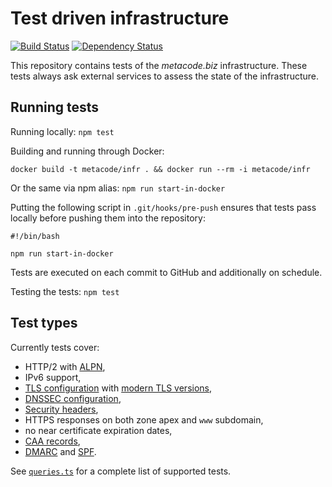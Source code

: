 # Test driven infrastructure

[![Build Status](https://travis-ci.org/wiktor-k/infrastructure-tests.svg?branch=master)](https://travis-ci.org/wiktor-k/infrastructure-tests) [![Dependency Status](https://dependencyci.com/github/wiktor-k/infrastructure-tests/badge)](https://dependencyci.com/github/wiktor-k/infrastructure-tests)

This repository contains tests of the *metacode.biz* infrastructure.
These tests always ask external services to assess the state of the infrastructure.

## Running tests

Running locally: `npm test`

Building and running through Docker:

    docker build -t metacode/infr . && docker run --rm -i metacode/infr

Or the same via npm alias: `npm run start-in-docker`

Putting the following script in `.git/hooks/pre-push` ensures that tests
pass locally before pushing them into the repository:

    #!/bin/bash

    npm run start-in-docker

Tests are executed on each commit to GitHub and additionally on schedule.

Testing the tests: `npm test`

## Test types

Currently tests cover:

  * HTTP/2 with [ALPN][ALPN],
  * IPv6 support,
  * [TLS configuration][SSLLABS] with [modern TLS versions][TLSVER],
  * [DNSSEC configuration][DNSSEC],
  * [Security headers][SECH],
  * HTTPS responses on both zone apex and `www` subdomain,
  * no near certificate expiration dates,
  * [CAA records][CAA],
  * [DMARC][DMARC] and [SPF][SPF].

See [`queries.ts`](queries.ts) for a complete list of supported tests.

[ALPN]: https://en.wikipedia.org/wiki/Application-Layer_Protocol_Negotiation
[SSLLABS]: https://www.ssllabs.com/ssltest/
[DNSSEC]: https://www.icann.org/resources/pages/dnssec-qaa-2014-01-29-en
[SECH]: https://securityheaders.io/
[CAA]: https://en.wikipedia.org/wiki/DNS_Certification_Authority_Authorization
[DMARC]: https://dmarc.org/
[SPF]: https://en.wikipedia.org/wiki/Sender_Policy_Framework
[TLSVER]: https://www.zdnet.com/article/chrome-edge-ie-firefox-and-safari-to-disable-tls-1-0-and-tls-1-1-in-2020/
